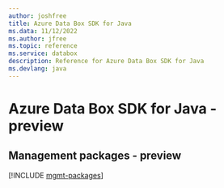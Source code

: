 ```yaml
---
author: joshfree
title: Azure Data Box SDK for Java
ms.data: 11/12/2022
ms.author: jfree
ms.topic: reference
ms.service: databox
description: Reference for Azure Data Box SDK for Java
ms.devlang: java
---
```

# Azure Data Box SDK for Java - preview

## Management packages - preview
[!INCLUDE [mgmt-packages](data-box-mgmt-index.md)]